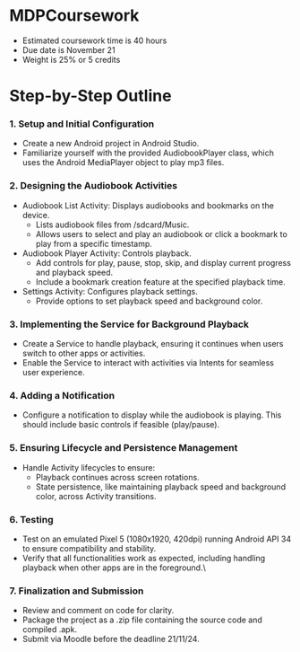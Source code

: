 # MDPCoursework
- Estimated coursework time is 40 hours
- Due date is November 21
- Weight is 25% or 5 credits

# Step-by-Step Outline

### 1.  Setup and Initial Configuration
 - Create a new Android project in Android Studio.
 - Familiarize yourself with the provided AudiobookPlayer class, which uses the Android MediaPlayer object to play mp3 files.

  
### 2. Designing the Audiobook Activities
- Audiobook List Activity: Displays audiobooks and bookmarks on the device.
  - Lists audiobook files from /sdcard/Music.
  - Allows users to select and play an audiobook or click a bookmark to play from a specific timestamp.
- Audiobook Player Activity: Controls playback.
  - Add controls for play, pause, stop, skip, and display current progress and playback speed.
  - Include a bookmark creation feature at the specified playback time.
- Settings Activity: Configures playback settings.
  - Provide options to set playback speed and background color.

  
###  3. Implementing the Service for Background Playback
- Create a Service to handle playback, ensuring it continues when users switch to other apps or activities.
- Enable the Service to interact with activities via Intents for seamless user experience.

  
### 4. Adding a Notification
- Configure a notification to display while the audiobook is playing. This should include basic controls if feasible (play/pause).

  
### 5. Ensuring Lifecycle and Persistence Management
- Handle Activity lifecycles to ensure:
  - Playback continues across screen rotations.
  - State persistence, like maintaining playback speed and background color, across Activity transitions.

   
### 6. Testing
- Test on an emulated Pixel 5 (1080x1920, 420dpi) running Android API 34 to ensure compatibility and stability.
- Verify that all functionalities work as expected, including handling playback when other apps are in the foreground.\

  
### 7. Finalization and Submission
- Review and comment on code for clarity.
- Package the project as a .zip file containing the source code and compiled .apk.
- Submit via Moodle before the deadline 21/11/24.

